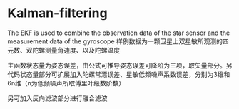 # Kalman-filtering
The EKF is used to combine the observation data of the star sensor and the measurement data of the gyroscope
样例数据为一颗卫星上双星敏所观测的四元数、双陀螺测量角速度、以及陀螺温度

主函数状态量为姿态误差，由公式可推导姿态误差可降阶为三项，取矢量部分。另代码状态量部分可扩展加入陀螺常漂误差、星敏低频噪声系数误差，分别为3维和6n维（n为低频噪声所取傅里叶级数阶数）

另可加入反向滤波部分进行融合滤波
